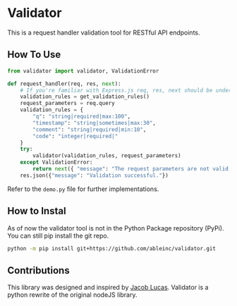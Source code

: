 # Validator

This is a request handler validation tool for RESTful API endpoints.

## How To Use

```python
from validator import validator, ValidationError

def request_handler(req, res, next):
    # If you're familiar with Express.js req, res, next should be understood
    validation_rules = get_validation_rules()
    request_parameters = req.query
    validation_rules = {
        "q": "string|required|max:100",
        "timestamp": "string|sometimes|max:30",
        "comment": "string|required|min:10",
        "code": "integer|required|"
    }
    try:
        validator(validation_rules, request_parameters)
    except ValidationError:
        return next({ "message": "The request parameters are not valid."})
    res.json({"message": "Validation successful."})
```
Refer to the ```demo.py``` file for further implementations.

## How to Instal

As of now the validator tool is not in the Python Package repository (PyPi). You can still pip install the git repo.

```bash
python -m pip install git+https://github.com/ableinc/validator.git
```

## Contributions

This library was designed and inspired by [Jacob Lucas](gitlab.com/Jlucas87). Validator is a python rewrite of the original nodeJS library.
